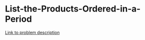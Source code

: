 # List-the-Products-Ordered-in-a-Period
[Link to problem description](https://leetcode.com/problems/list-the-products-ordered-in-a-period/description/?envType=study-plan-v2&envId=top-sql-50)
